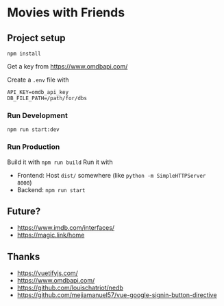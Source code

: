 # Movies with Friends

## Project setup
```
npm install
```

Get a key from https://www.omdbapi.com/

Create a `.env` file with
```
API_KEY=omdb_api_key
DB_FILE_PATH=/path/for/dbs
```

### Run Development 
```
npm run start:dev
```

### Run Production
Build it with `npm run build`
Run it with
* Frontend: Host `dist/` somewhere (like `python -m SimpleHTTPServer 8000`)
* Backend: `npm run start`

## Future?
* https://www.imdb.com/interfaces/
* https://magic.link/home

## Thanks
* https://vuetifyjs.com/
* https://www.omdbapi.com/
* https://github.com/louischatriot/nedb
* https://github.com/mejiamanuel57/vue-google-signin-button-directive